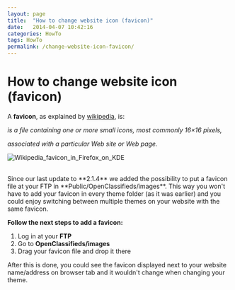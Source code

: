 ```yaml
---
layout: page
title:  "How to change website icon (favicon)"
date:   2014-04-07 10:42:16
categories: HowTo
tags: HowTo
permalink: /change-website-icon-favicon/
---
```

# How to change website icon (favicon)

A **favicon**, as explained by [wikipedia](http://en.wikipedia.org/wiki/Favicon), is:

_is a file containing one or more small icons, most commonly 16×16 pixels,_

_associated with a particular Web site or Web page._

![Wikipedia_favicon_in_Firefox_on_KDE](http://open-classifieds.com/wp-content/uploads/2014/04/Wikipedia_favicon_in_Firefox_on_KDE.png)

<br>
Since our last update to **2.1.4** we added the possibility to put a favicon file at your FTP in **Public/OpenClassifieds/images**. This way you won't have to add your favicon in every theme folder (as it was earlier) and you could enjoy switching between multiple themes on your website with the same favicon.

**Follow the next steps to add a favicon:** 

1. Log in at your **FTP** 
2. Go to **OpenClassifieds/images** 
3. Drag your favicon file and drop it there 

After this is done, you could see the favicon displayed next to your website name/address on browser tab and it wouldn't change when changing your theme.


<!--title: How to change website icon (favicon)
link: http://open-classifieds.com/2014/04/07/change-website-icon-favicon/
author: Kinan
description: 
post_id: 12995
created: 2014/04/07 12:42:16
created_gmt: 2014/04/07 10:42:16
comment_status: open
post_name: change-website-icon-favicon
status: publish
post_type: post-->
